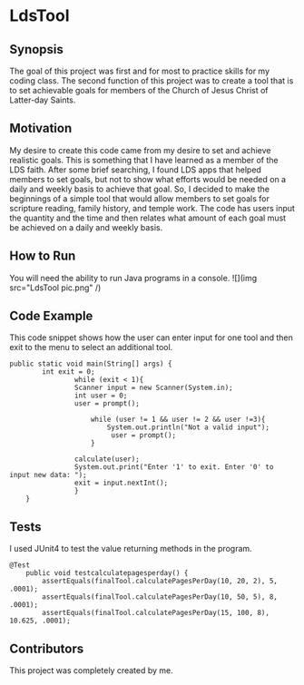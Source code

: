 # LdsTool

## Synopsis
The goal of this project was first and for most to practice skills for my coding class. The second function of this project was to create a tool that is to set achievable goals for members of the Church of Jesus Christ of Latter-day Saints.

## Motivation
My desire to create this code came from my desire to set and achieve realistic goals. This is something that I have learned as a member of the LDS faith. After some brief searching, I found LDS apps that helped members to set goals, but not to show what efforts would be needed on a daily and weekly basis to achieve that goal. So, I decided to make the beginnings of a simple tool that would allow members to set goals for scripture reading, family history, and temple work. The code has users input the quantity and the time and then relates what amount of each goal must be achieved on a daily and weekly basis.

## How to Run
You will need the ability to run Java programs in a console.
![](img src="LdsTool pic.png" /)

## Code Example
This code snippet shows how the user can enter input for one tool and then exit to the menu to select an additional tool.

```
public static void main(String[] args) {
		int exit = 0;
				while (exit < 1){
				Scanner input = new Scanner(System.in);
				int user = 0;
				user = prompt();
				
					while (user != 1 && user != 2 && user !=3){
						System.out.println("Not a valid input");
						 user = prompt();
					}
					
				calculate(user);
				System.out.print("Enter '1' to exit. Enter '0' to input new data: ");
				exit = input.nextInt();
				}
	}
```

## Tests
I used JUnit4 to test the value returning methods in the program.
```
@Test
	public void testcalculatepagesperday() {
		assertEquals(finalTool.calculatePagesPerDay(10, 20, 2), 5, .0001);
		assertEquals(finalTool.calculatePagesPerDay(10, 50, 5), 8, .0001);
		assertEquals(finalTool.calculatePagesPerDay(15, 100, 8), 10.625, .0001);
```

## Contributors
This project was completely created by me.
